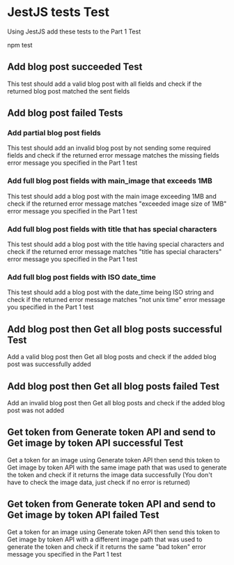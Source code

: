 # JestJS tests Test

Using JestJS add these tests to the Part 1 Test

npm test 

## Add blog post succeeded Test

This test should add a valid blog post with all fields
and check if the returned blog post matched the sent fields


## Add blog post failed Tests

### Add partial blog post fields

This test should add an invalid blog post by not sending some required fields
and check if the returned error message matches the missing fields error message you specified in the Part 1 test

### Add full blog post fields with main_image that exceeds 1MB

This test should add a blog post with the main image exceeding 1MB
and check if the returned error message matches "exceeded image size of 1MB" error message you specified in the Part 1 test

### Add full blog post fields with title that has special characters

This test should add a blog post with the title having special characters
and check if the returned error message matches "title has special characters" error message you specified in the Part 1 test

### Add full blog post fields with ISO date_time

This test should add a blog post with the date_time being ISO string
and check if the returned error message matches "not unix time" error message you specified in the Part 1 test


## Add blog post then Get all blog posts successful Test

Add a valid blog post then Get all blog posts and check if the added blog post was successfully added


## Add blog post then Get all blog posts failed Test

Add an invalid blog post then Get all blog posts and check if the added blog post was not added


## Get token from Generate token API and send to Get image by token API successful Test

Get a token for an image using Generate token API then send this token to Get image by token API 
with the same image path that was used to generate the token and check if it returns the image data successfully (You don't have to check the image data, just check if no error is returned)


## Get token from Generate token API and send to Get image by token API failed Test

Get a token for an image using Generate token API then send this token to Get image by token API 
with a different image path that was used to generate the token and check if it returns the same 
"bad token" error message you specified in the Part 1 test
